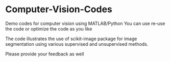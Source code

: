 # Computer-Vision-Codes
Demo codes for computer vision using MATLAB/Python
You can use re-use the code or optimize the code as you like

The code illustrates the use of scikit-image package for image segmentation using various supervised and unsupervised methods.

Please provide your feedback as well

